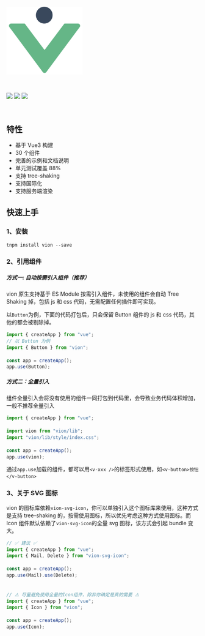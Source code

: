 <p>
  <a href="https://nice-plq.github.io/vion/" target="_blank" rel="noopener noreferrer">
    <img width="200" src="../logo.svg" alt="Vion logo">
  </a>
</p>
<br/>
<p>
  <a href="https://npmjs.com/package/vion"><img src="https://badgen.net/npm/v/vion"></a>
  <img src="https://img.shields.io/badge/coverage-88.15%25-green">
  <img src="https://img.shields.io/badge/PR-welcome-brightgreen">
</p>
<br/>

## 特性

- 基于 Vue3 构建
- 30 个组件
- 完善的示例和文档说明
- 单元测试覆盖 88%
- 支持 tree-shaking
- 支持国际化
- 支持服务端渲染

## 快速上手

### 1、安装

```
tnpm install vion --save
```

### 2、引用组件

##### 方式一: 自动按需引入组件（推荐）

vion 原生支持基于 ES Module 按需引入组件，未使用的组件会自动 Tree Shaking 掉，包括 js 和 css 代码，无需配置任何插件即可实现。

以`Button`为例，下面的代码打包后，只会保留 Button 组件的 js 和 css 代码，其他的都会被剔除掉。

```js
import { createApp } from "vue";
// 以 Button 为例
import { Button } from "vion";

const app = createApp();
app.use(Button);
```

##### 方式二：全量引入

组件全量引入会将没有使用的组件一同打包到代码里，会导致业务代码体积增加，一般不推荐全量引入

```js
import { createApp } from "vue";

import vion from "vion/lib";
import "vion/lib/style/index.css";

const app = createApp();
app.use(vion);
```

通过`app.use`加载的组件，都可以用`<v-xxx />`的标签形式使用，如`<v-button>按钮</v-button>`

### 3、关于 SVG 图标

vion 的图标库依赖`vion-svg-icon`，你可以单独引入这个图标库来使用，这种方式是支持 tree-shaking 的，按需使用图标，所以优先考虑这种方式使用图标。而 Icon 组件默认依赖了`vion-svg-icon`的全量 svg 图标，该方式会引起 bundle 变大。

```js
// ✅ 建议 ✅
import { createApp } from "vue";
import { Mail, Delete } from "vion-svg-icon";

const app = createApp();
app.use(Mail).use(Delete);


// ⚠️ 尽量避免使用全量的Icon组件，除非你确定是真的需要 ⚠️
import { createApp } from "vue";
import { Icon } from "vion";

const app = createApp();
app.use(Icon);
```
